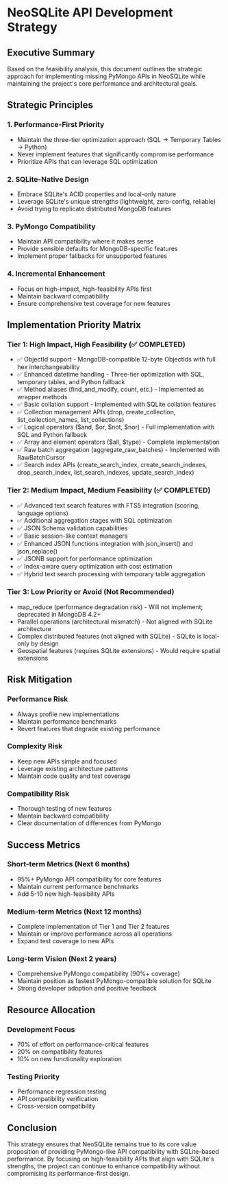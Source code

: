 # NeoSQLite API Development Strategy

## Executive Summary

Based on the feasibility analysis, this document outlines the strategic approach for implementing missing PyMongo APIs in NeoSQLite while maintaining the project's core performance and architectural goals.

## Strategic Principles

### 1. Performance-First Priority
- Maintain the three-tier optimization approach (SQL → Temporary Tables → Python)
- Never implement features that significantly compromise performance
- Prioritize APIs that can leverage SQL optimization

### 2. SQLite-Native Design
- Embrace SQLite's ACID properties and local-only nature
- Leverage SQLite's unique strengths (lightweight, zero-config, reliable)
- Avoid trying to replicate distributed MongoDB features

### 3. PyMongo Compatibility
- Maintain API compatibility where it makes sense
- Provide sensible defaults for MongoDB-specific features
- Implement proper fallbacks for unsupported features

### 4. Incremental Enhancement
- Focus on high-impact, high-feasibility APIs first
- Maintain backward compatibility
- Ensure comprehensive test coverage for new features

## Implementation Priority Matrix

### Tier 1: High Impact, High Feasibility (✅ COMPLETED)
- ✅ ObjectId support - MongoDB-compatible 12-byte ObjectIds with full hex interchangeability
- ✅ Enhanced datetime handling - Three-tier optimization with SQL, temporary tables, and Python fallback
- ✅ Method aliases (find_and_modify, count, etc.) - Implemented as wrapper methods
- ✅ Basic collation support - Implemented with SQLite collation features
- ✅ Collection management APIs (drop, create_collection, list_collection_names, list_collections)
- ✅ Logical operators ($and, $or, $not, $nor) - Full implementation with SQL and Python fallback
- ✅ Array and element operators ($all, $type) - Complete implementation
- ✅ Raw batch aggregation (aggregate_raw_batches) - Implemented with RawBatchCursor
- ✅ Search index APIs (create_search_index, create_search_indexes, drop_search_index, list_search_indexes, update_search_index)

### Tier 2: Medium Impact, Medium Feasibility (✅ COMPLETED)
- ✅ Advanced text search features with FTS5 integration (scoring, language options)
- ✅ Additional aggregation stages with SQL optimization
- ✅ JSON Schema validation capabilities
- ✅ Basic session-like context managers
- ✅ Enhanced JSON functions integration with json_insert() and json_replace()
- ✅ JSONB support for performance optimization
- ✅ Index-aware query optimization with cost estimation
- ✅ Hybrid text search processing with temporary table aggregation

### Tier 3: Low Priority or Avoid (Not Recommended)
- map_reduce (performance degradation risk) - Will not implement; deprecated in MongoDB 4.2+
- Parallel operations (architectural mismatch) - Not aligned with SQLite architecture
- Complex distributed features (not aligned with SQLite) - SQLite is local-only by design
- Geospatial features (requires SQLite extensions) - Would require spatial extensions

## Risk Mitigation

### Performance Risk
- Always profile new implementations
- Maintain performance benchmarks
- Revert features that degrade existing performance

### Complexity Risk
- Keep new APIs simple and focused
- Leverage existing architecture patterns
- Maintain code quality and test coverage

### Compatibility Risk
- Thorough testing of new features
- Maintain backward compatibility
- Clear documentation of differences from PyMongo

## Success Metrics

### Short-term Metrics (Next 6 months)
- 95%+ PyMongo API compatibility for core features
- Maintain current performance benchmarks
- Add 5-10 new high-feasibility APIs

### Medium-term Metrics (Next 12 months)
- Complete implementation of Tier 1 and Tier 2 features
- Maintain or improve performance across all operations
- Expand test coverage to new APIs

### Long-term Vision (Next 2 years)
- Comprehensive PyMongo compatibility (90%+ coverage)
- Maintain position as fastest PyMongo-compatible solution for SQLite
- Strong developer adoption and positive feedback

## Resource Allocation

### Development Focus
- 70% of effort on performance-critical features
- 20% on compatibility features
- 10% on new functionality exploration

### Testing Priority
- Performance regression testing
- API compatibility verification
- Cross-version compatibility

## Conclusion

This strategy ensures that NeoSQLite remains true to its core value proposition of providing PyMongo-like API compatibility with SQLite-based performance. By focusing on high-feasibility APIs that align with SQLite's strengths, the project can continue to enhance compatibility without compromising its performance-first design.